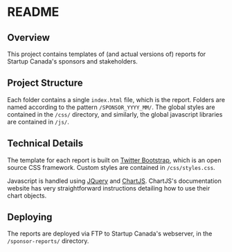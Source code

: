 README
======

Overview
--------

This project contains templates of (and actual versions of) reports for Startup Canada's sponsors and stakeholders.

Project Structure
-----------------

Each folder contains a single `index.html` file, which is the report. Folders are named according to the pattern `/SPONSOR_YYYY_MM/`. The global styles are contained in the `/css/` directory, and similarly, the global javascript libraries are contained in `/js/`.

Technical Details
-----------------

The template for each report is built on [Twitter Bootstrap](http://getbootstrap.com), which is an open source CSS framework. Custom styles are contained in `/css/styles.css`. 

Javascript is handled using [JQuery](http://jquery.com) and [ChartJS](http://chartjs.org). ChartJS's documentation website has very straightforward instructions detailing how to use their chart objects.

Deploying
---------

The reports are deployed via FTP to Startup Canada's webserver, in the `/sponsor-reports/` directory. 

